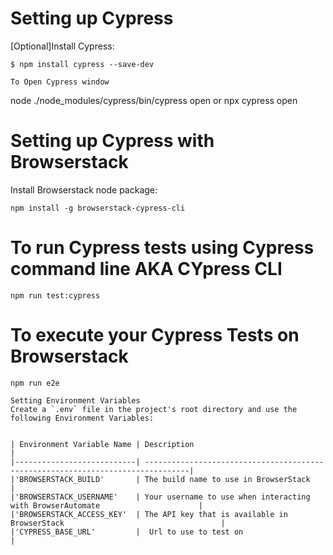 # Setting up Cypress 

[Optional]Install Cypress:
```
$ npm install cypress --save-dev

To Open Cypress window 
```
node ./node_modules/cypress/bin/cypress open
or
npx cypress open

# Setting up Cypress with Browserstack

Install Browserstack node package:
```
npm install -g browserstack-cypress-cli
```

# To run Cypress tests using Cypress command line AKA CYpress CLI
```
npm run test:cypress
```
# To execute your Cypress Tests on Browserstack
```
npm run e2e

Setting Environment Variables
Create a `.env` file in the project's root directory and use the following Environment Variables: 


| Environment Variable Name | Description                                                                     |
|---------------------------| --------------------------------------------------------------------------------|
|'BROWSERSTACK_BUILD'       | The build name to use in BrowserStack                                           |
|'BROWSERSTACK_USERNAME'    | Your username to use when interacting with BrowserAutomate                      |
|'BROWSERSTACK_ACCESS_KEY'  | The API key that is available in BrowserStack                                   |
|'CYPRESS_BASE_URL'         |  Url to use to test on                                                          |




